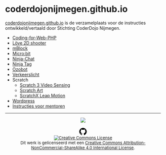 # coderdojonijmegen.github.io
[coderdojonijmegen.github.io](https://coderdojonijmegen.github.io) is de verzamelplaats voor de instructies ontwikkeld/vertaald door Stichting CoderDojo Nijmegen.
 * [Coding-for-Web-PHP](https://coderdojonijmegen.github.io/coding-for-web-php/)
 * [Löve 2D shooter](https://coderdojonijmegen.github.io/love2d-shooter/)
 * [mBlock](https://coderdojonijmegen.github.io/mblock) 
 * [Micro:bit](https://coderdojonijmegen.github.io/microbit/) 
 * [Ninja-Chat](https://coderdojonijmegen.github.io/ninja-chat/)
 * [Ninja Tag](https://coderdojonijmegen.github.io/ninja-game-client/)
 * [Ozobot](https://coderdojonijmegen.github.io/ozobot/)
 * [Verkeerslicht](https://coderdojonijmegen.github.io/verkeerslicht/)
 * Scratch
    * [Scratch 3 Video Sensing](https://coderdojonijmegen.github.io/scratch3/)
    * [Scratch Art](https://coderdojonijmegen.github.io/scratch-art/)
    * [ScratchX Leap Motion](https://coderdojonijmegen.github.io/scratchx-leapmotion/)
 * [Wordpress](https://coderdojonijmegen.github.io/wordpress/) 
 * [Instructies voor mentoren](https://coderdojonijmegen.github.io/instructies_voor_mentoren)


<hr>
<div style="text-align: center">
   <div>
      <a href="https://coderdojo-nijmegen.nl"><img src="https://coderdojo-nijmegen.nl/wp-content/uploads/2014/12/logo_coderdojo_nijmegen-e1419242204527.png" /></a>
   </div><br />
   <div>
      <a href="https://github.com/coderdojonijmegen/coderdojonijmegen.github.io">
         <svg aria-hidden="true" class="octicon octicon-mark-github"
         height="24" version="1.1" viewBox="0 0 16 16" width="24">
         <path fill-rule="evenodd"
         d="M8 0C3.58 0 0 3.58 0 8c0 3.54 2.29 6.53 5.47 7.59.4.07.55-.17.55-.38 0-.19-.01-.82-.01-1.49-2.01.37-2.53-.49-2.69-.94-.09-.23-.48-.94-.82-1.13-.28-.15-.68-.52-.01-.53.63-.01 1.08.58 1.23.82.72 1.21 1.87.87 2.33.66.07-.52.28-.87.51-1.07-1.78-.2-3.64-.89-3.64-3.95 0-.87.31-1.59.82-2.15-.08-.2-.36-1.02.08-2.12 0 0 .67-.21 2.2.82.64-.18 1.32-.27 2-.27.68 0 1.36.09 2 .27 1.53-1.04 2.2-.82 2.2-.82.44 1.1.16 1.92.08 2.12.51.56.82 1.27.82 2.15 0 3.07-1.87 3.75-3.65 3.95.29.25.54.73.54 1.48 0 1.07-.01 1.93-.01 2.2 0 .21.15.46.55.38A8.013 8.013 0 0 0 16 8c0-4.42-3.58-8-8-8z"></path></svg>
      </a>
   </div>
   <div style="font-size: 10pt;">
      <a rel="license"
      href="http://creativecommons.org/licenses/by-nc-sa/4.0/"><img
      alt="Creative Commons License" style="border-width: 0"
      src="https://i.creativecommons.org/l/by-nc-sa/4.0/88x31.png" /></a>
      <br />
      Dit werk is gelicenseerd met een <a rel="license"
      href="http://creativecommons.org/licenses/by-nc-sa/4.0/">Creative
      Commons Attribution-NonCommercial-ShareAlike 4.0 International
      License</a>.
   </div>
</div>
